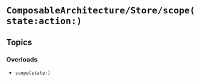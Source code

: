 # ``ComposableArchitecture/Store/scope(state:action:)``

## Topics

### Overloads

- ``scope(state:)``

